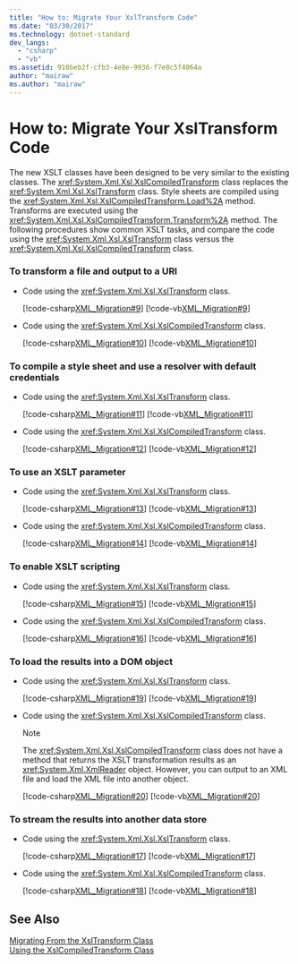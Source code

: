 ```yaml
---
title: "How to: Migrate Your XslTransform Code"
ms.date: "03/30/2017"
ms.technology: dotnet-standard
dev_langs: 
  - "csharp"
  - "vb"
ms.assetid: 910beb2f-cfb3-4e8e-9936-f7e0c5f4064a
author: "mairaw"
ms.author: "mairaw"
---
```

# How to: Migrate Your XslTransform Code
The new XSLT classes have been designed to be very similar to the existing classes. The <xref:System.Xml.Xsl.XslCompiledTransform> class replaces the <xref:System.Xml.Xsl.XslTransform> class. Style sheets are compiled using the <xref:System.Xml.Xsl.XslCompiledTransform.Load%2A> method. Transforms are executed using the <xref:System.Xml.Xsl.XslCompiledTransform.Transform%2A> method. The following procedures show common XSLT tasks, and compare the code using the <xref:System.Xml.Xsl.XslTransform> class versus the <xref:System.Xml.Xsl.XslCompiledTransform> class.  
  
### To transform a file and output to a URI  
  
-   Code using the <xref:System.Xml.Xsl.XslTransform> class.  
  
     [!code-csharp[XML_Migration#9](../../../../samples/snippets/csharp/VS_Snippets_Data/XML_Migration/CS/migration.cs#9)]
     [!code-vb[XML_Migration#9](../../../../samples/snippets/visualbasic/VS_Snippets_Data/XML_Migration/VB/migration.vb#9)]  
  
-   Code using the <xref:System.Xml.Xsl.XslCompiledTransform> class.  
  
     [!code-csharp[XML_Migration#10](../../../../samples/snippets/csharp/VS_Snippets_Data/XML_Migration/CS/migration.cs#10)]
     [!code-vb[XML_Migration#10](../../../../samples/snippets/visualbasic/VS_Snippets_Data/XML_Migration/VB/migration.vb#10)]  
  
### To compile a style sheet and use a resolver with default credentials  
  
-   Code using the <xref:System.Xml.Xsl.XslTransform> class.  
  
     [!code-csharp[XML_Migration#11](../../../../samples/snippets/csharp/VS_Snippets_Data/XML_Migration/CS/migration.cs#11)]
     [!code-vb[XML_Migration#11](../../../../samples/snippets/visualbasic/VS_Snippets_Data/XML_Migration/VB/migration.vb#11)]  
  
-   Code using the <xref:System.Xml.Xsl.XslCompiledTransform> class.  
  
     [!code-csharp[XML_Migration#12](../../../../samples/snippets/csharp/VS_Snippets_Data/XML_Migration/CS/migration.cs#12)]
     [!code-vb[XML_Migration#12](../../../../samples/snippets/visualbasic/VS_Snippets_Data/XML_Migration/VB/migration.vb#12)]  
  
### To use an XSLT parameter  
  
-   Code using the <xref:System.Xml.Xsl.XslTransform> class.  
  
     [!code-csharp[XML_Migration#13](../../../../samples/snippets/csharp/VS_Snippets_Data/XML_Migration/CS/migration.cs#13)]
     [!code-vb[XML_Migration#13](../../../../samples/snippets/visualbasic/VS_Snippets_Data/XML_Migration/VB/migration.vb#13)]  
  
-   Code using the <xref:System.Xml.Xsl.XslCompiledTransform> class.  
  
     [!code-csharp[XML_Migration#14](../../../../samples/snippets/csharp/VS_Snippets_Data/XML_Migration/CS/migration.cs#14)]
     [!code-vb[XML_Migration#14](../../../../samples/snippets/visualbasic/VS_Snippets_Data/XML_Migration/VB/migration.vb#14)]  
  
### To enable XSLT scripting  
  
-   Code using the <xref:System.Xml.Xsl.XslTransform> class.  
  
     [!code-csharp[XML_Migration#15](../../../../samples/snippets/csharp/VS_Snippets_Data/XML_Migration/CS/migration.cs#15)]
     [!code-vb[XML_Migration#15](../../../../samples/snippets/visualbasic/VS_Snippets_Data/XML_Migration/VB/migration.vb#15)]  
  
-   Code using the <xref:System.Xml.Xsl.XslCompiledTransform> class.  
  
     [!code-csharp[XML_Migration#16](../../../../samples/snippets/csharp/VS_Snippets_Data/XML_Migration/CS/migration.cs#16)]
     [!code-vb[XML_Migration#16](../../../../samples/snippets/visualbasic/VS_Snippets_Data/XML_Migration/VB/migration.vb#16)]  
  
### To load the results into a DOM object  
  
-   Code using the <xref:System.Xml.Xsl.XslTransform> class.  
  
     [!code-csharp[XML_Migration#19](../../../../samples/snippets/csharp/VS_Snippets_Data/XML_Migration/CS/migration.cs#19)]
     [!code-vb[XML_Migration#19](../../../../samples/snippets/visualbasic/VS_Snippets_Data/XML_Migration/VB/migration.vb#19)]  
  
-   Code using the <xref:System.Xml.Xsl.XslCompiledTransform> class.  
  
    > [!NOTE]
    >  The <xref:System.Xml.Xsl.XslCompiledTransform> class does not have a method that returns the XSLT transformation results as an <xref:System.Xml.XmlReader> object. However, you can output to an XML file and load the XML file into another object.  
  
     [!code-csharp[XML_Migration#20](../../../../samples/snippets/csharp/VS_Snippets_Data/XML_Migration/CS/migration.cs#20)]
     [!code-vb[XML_Migration#20](../../../../samples/snippets/visualbasic/VS_Snippets_Data/XML_Migration/VB/migration.vb#20)]  
  
### To stream the results into another data store  
  
-   Code using the <xref:System.Xml.Xsl.XslTransform> class.  
  
     [!code-csharp[XML_Migration#17](../../../../samples/snippets/csharp/VS_Snippets_Data/XML_Migration/CS/migration.cs#17)]
     [!code-vb[XML_Migration#17](../../../../samples/snippets/visualbasic/VS_Snippets_Data/XML_Migration/VB/migration.vb#17)]  
  
-   Code using the <xref:System.Xml.Xsl.XslCompiledTransform> class.  
  
     [!code-csharp[XML_Migration#18](../../../../samples/snippets/csharp/VS_Snippets_Data/XML_Migration/CS/migration.cs#18)]
     [!code-vb[XML_Migration#18](../../../../samples/snippets/visualbasic/VS_Snippets_Data/XML_Migration/VB/migration.vb#18)]  
  
## See Also  
 [Migrating From the XslTransform Class](../../../../docs/standard/data/xml/migrating-from-the-xsltransform-class.md)  
 [Using the XslCompiledTransform Class](../../../../docs/standard/data/xml/using-the-xslcompiledtransform-class.md)
